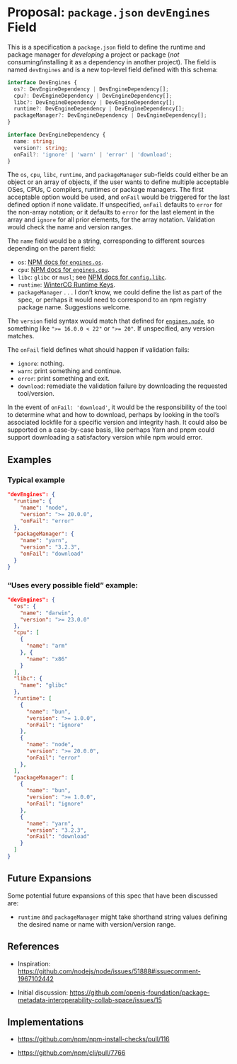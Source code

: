 # Proposal: `package.json` `devEngines` Field

This is a specification a `package.json` field to define the runtime and package manager for _developing_ a project or package (_not_ consuming/installing it as a dependency in another project). The field is named `devEngines` and is a new top-level field defined with this schema:

```typescript
interface DevEngines {
  os?: DevEngineDependency | DevEngineDependency[];
  cpu?: DevEngineDependency | DevEngineDependency[];
  libc?: DevEngineDependency | DevEngineDependency[];
  runtime?: DevEngineDependency | DevEngineDependency[];
  packageManager?: DevEngineDependency | DevEngineDependency[];
}

interface DevEngineDependency {
  name: string;
  version?: string;
  onFail?: 'ignore' | 'warn' | 'error' | 'download';
}
```

The `os`, `cpu`, `libc`, `runtime`, and `packageManager` sub-fields could either be an object or an array of objects, if the user wants to define multiple acceptable OSes, CPUs, C compilers, runtimes or package managers. The first acceptable option would be used, and `onFail` would be triggered for the last defined option if none validate. If unspecified, `onFail` defaults to `error` for the non-array notation; or it defaults to `error` for the last element in the array and `ignore` for all prior elements, for the array notation. Validation would check the name and version ranges.

The `name` field would be a string, corresponding to different sources depending on the parent field:

 - `os`: [NPM docs for `engines.os`](https://docs.npmjs.com/cli/v10/configuring-npm/package-json#os).
 - `cpu`: [NPM docs for `engines.cpu`](https://docs.npmjs.com/cli/v10/configuring-npm/package-json#cpu).
 - `libc`: `glibc` or `musl`; see [NPM docs for `config.libc`](https://docs.npmjs.com/cli/v10/using-npm/config#libc).
 - `runtime`: [WinterCG Runtime Keys](https://runtime-keys.proposal.wintercg.org/).
 - `packageManager` . . . I don’t know, we could define the list as part of the spec, or perhaps it would need to correspond to an npm registry package name. Suggestions welcome.

The `version` field syntax would match that defined for [`engines.node`](https://docs.npmjs.com/cli/v10/configuring-npm/package-json#engines), so something like `">= 16.0.0 < 22"` or `">= 20"`. If unspecified, any version matches.

The `onFail` field defines what should happen if validation fails:

 - `ignore`: nothing.
 - `warn`: print something and continue.
 - `error`: print something and exit.
 - `download`: remediate the validation failure by downloading the requested tool/version.

In the event of `onFail: 'download'`, it would be the responsibility of the tool to determine what and how to download, perhaps by looking in the tool’s associated lockfile for a specific version and integrity hash. It could also be supported on a case-by-case basis, like perhaps Yarn and pnpm could support downloading a satisfactory version while npm would error.

## Examples

### Typical example

```json
"devEngines": {
  "runtime": {
    "name": "node",
    "version": ">= 20.0.0",
    "onFail": "error"
  },
  "packageManager": {
    "name": "yarn",
    "version": "3.2.3",
    "onFail": "download"
  }
}
```

### “Uses every possible field” example:

```json
"devEngines": {
  "os": {
    "name": "darwin",
    "version": ">= 23.0.0"
  },
  "cpu": [
    {
      "name": "arm"
    }, {
      "name": "x86"
    }
  ],
  "libc": {
    "name": "glibc"
  },
  "runtime": [
    {
      "name": "bun",
      "version": ">= 1.0.0",
      "onFail": "ignore"
    },
    {
      "name": "node",
      "version": ">= 20.0.0",
      "onFail": "error"
    },
  ],
  "packageManager": [
    {
      "name": "bun",
      "version": ">= 1.0.0",
      "onFail": "ignore"
    },
    {
      "name": "yarn",
      "version": "3.2.3",
      "onFail": "download"
    }
  ]
}
```

## Future Expansions

Some potential future expansions of this spec that have been discussed are:

 - `runtime` and `packageManager` might take shorthand string values defining the desired name or name with version/version range.

## References

- Inspiration: https://github.com/nodejs/node/issues/51888#issuecomment-1967102442

- Initial discussion: https://github.com/openjs-foundation/package-metadata-interoperability-collab-space/issues/15

## Implementations

- https://github.com/npm/npm-install-checks/pull/116

- https://github.com/npm/cli/pull/7766
